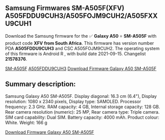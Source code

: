 <h2>Samsung Firmwares SM-A505F(XFV) A505FDDU9CUH3/A505FOJM9CUH2/A505FXXU9CUH1</h2>
Download the Samsung firmware for the ✅ <strong>Galaxy A50 </strong> ⭐ <strong>SM-A505F</strong> with product code <strong>XFV</strong> <strong> from South Africa</strong>. This firmware has version number PDA <strong>A505FDDU9CUH3</strong> and CSC A505FOJM9CUH2. The operating system of this firmware is Android R , with build date 2021-09-15. Changelist <strong>21578376</strong>.


[SM-A505F](https://samfirm.shop/samsung/model/SM-A505F)
[A505FDDU9CUH3](https://samfirm.shop/samsung/pda/A505FDDU9CUH3)
[Download Firmware Galaxy A50 SM-A505F](https://samfirm.shop/samsung/firmware/456721)
<h2>Summary description:</h2>
<p>Samsung Galaxy A50 SM-A505F. Display diagonal: 16.3 cm (6.4"), Display resolution: 1080 x 2340 pixels, Display type: SAMOLED. Processor frequency: 2.3 GHz. RAM capacity: 4 GB, Internal storage capacity: 128 GB. Rear camera resolution (numeric): 25 MP, Rear camera type: Triple camera. SIM card capability: Dual SIM. Battery capacity: 4000 mAh. Product colour: White. Weight: 166 g</p>


[Download Firmware Galaxy A50 SM-A505F](https://samfirm.shop/samsung/firmware/456721)
